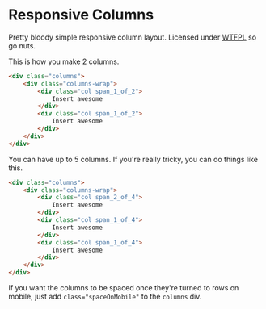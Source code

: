 Responsive Columns
=========
Pretty bloody simple responsive column layout. Licensed under [WTFPL](http://www.wtfpl.net) so go nuts.

This is how you make 2 columns.

```html
<div class="columns">
	<div class="columns-wrap">
		<div class="col span_1_of_2">
			Insert awesome
		</div>
		<div class="col span_1_of_2">
			Insert awesome
		</div>
	</div>
</div>
```

You can have up to 5 columns. If you're really tricky, you can do things like this.

```html
<div class="columns">
	<div class="columns-wrap">
		<div class="col span_2_of_4">
			Insert awesome
		</div>
		<div class="col span_1_of_4">
			Insert awesome
		</div>
		<div class="col span_1_of_4">
			Insert awesome
		</div>
	</div>
</div>
```

If you want the columns to be spaced once they're turned to rows on mobile, just add `class="spaceOnMobile"` to the `columns` div.